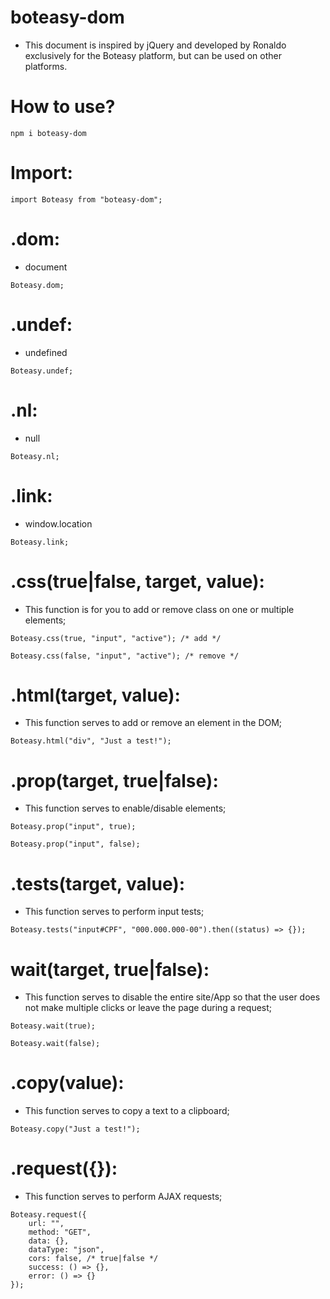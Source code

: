 # boteasy-dom
* This document is inspired by jQuery and developed by Ronaldo exclusively for the Boteasy platform, but can be used on other platforms.

# How to use?

```shell
npm i boteasy-dom
```

# Import:

```shell
import Boteasy from "boteasy-dom";
```
# .dom:
* document

```shell
Boteasy.dom;
```

# .undef:
* undefined

```shell
Boteasy.undef;
```

# .nl:
* null

```shell
Boteasy.nl;
```

# .link:
* window.location

```shell
Boteasy.link;
```

# .css(true|false, target, value):
* This function is for you to add or remove class on one or multiple elements;

```shell
Boteasy.css(true, "input", "active"); /* add */
```

```shell
Boteasy.css(false, "input", "active"); /* remove */
```

# .html(target, value):
* This function serves to add or remove an element in the DOM;

```shell
Boteasy.html("div", "Just a test!");
```

# .prop(target, true|false):
* This function serves to enable/disable elements;

```shell
Boteasy.prop("input", true);
```

```shell
Boteasy.prop("input", false);
```

# .tests(target, value):
* This function serves to perform input tests;

```shell
Boteasy.tests("input#CPF", "000.000.000-00").then((status) => {});
```

# wait(target, true|false):
* This function serves to disable the entire site/App so that the user does not make multiple clicks or leave the page during a request;

```shell
Boteasy.wait(true);
```

```shell
Boteasy.wait(false);
```

# .copy(value):
* This function serves to copy a text to a clipboard;

```shell
Boteasy.copy("Just a test!");
```

# .request({}):
* This function serves to perform AJAX requests;

```shell
Boteasy.request({
	url: "",
	method: "GET",
	data: {},
	dataType: "json",
	cors: false, /* true|false */
	success: () => {},
	error: () => {}
});
```